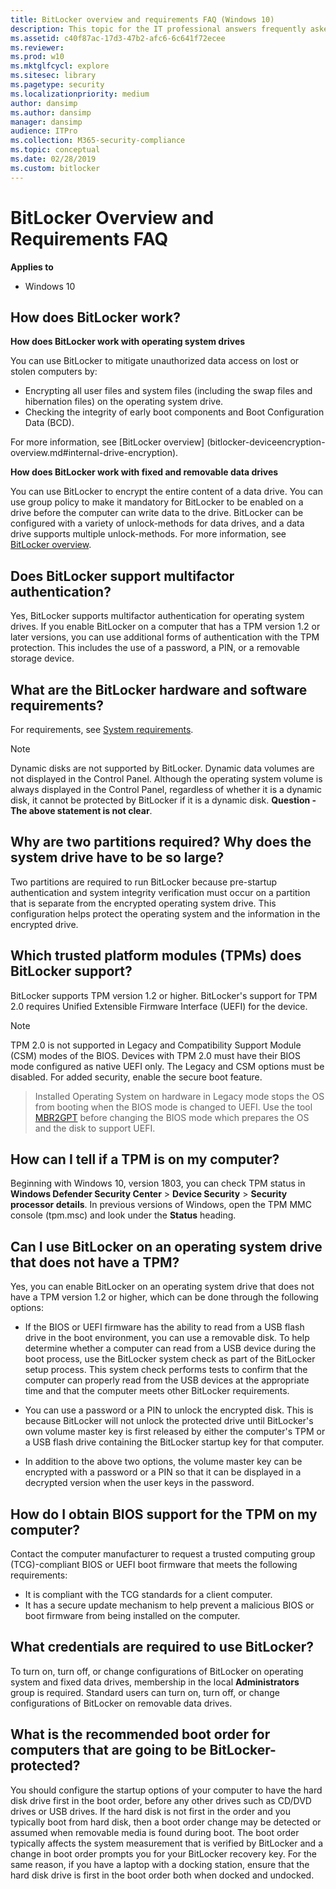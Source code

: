 ```yaml
---
title: BitLocker overview and requirements FAQ (Windows 10)
description: This topic for the IT professional answers frequently asked questions concerning the requirements to use BitLocker.
ms.assetid: c40f87ac-17d3-47b2-afc6-6c641f72ecee
ms.reviewer: 
ms.prod: w10
ms.mktglfcycl: explore
ms.sitesec: library
ms.pagetype: security
ms.localizationpriority: medium
author: dansimp
ms.author: dansimp
manager: dansimp
audience: ITPro
ms.collection: M365-security-compliance
ms.topic: conceptual
ms.date: 02/28/2019
ms.custom: bitlocker
---
```


# BitLocker Overview and Requirements FAQ

**Applies to**
-   Windows 10

## How does BitLocker work?

**How does BitLocker work with operating system drives**

You can use BitLocker to mitigate unauthorized data access on lost or stolen computers by:
- Encrypting all user files and system files (including the swap files and hibernation files) on the operating system drive.
- Checking the integrity of early boot components and Boot Configuration Data (BCD). 

For more information, see [BitLocker overview] (bitlocker-deviceencryption-overview.md#internal-drive-encryption).

**How does BitLocker work with fixed and removable data drives**

You can use BitLocker to encrypt the entire content of a data drive. You can use group policy to make it mandatory for BitLocker to be enabled on a drive before the computer can write data to the drive. BitLocker can be configured with a variety of unlock-methods for data drives, and a data drive supports multiple unlock-methods. For more information, see [BitLocker overview](bitlocker-overview.md).

## Does BitLocker support multifactor authentication?

Yes, BitLocker supports multifactor authentication for operating system drives. If you enable BitLocker on a computer that has a TPM version 1.2 or later versions, you can use additional forms of authentication with the TPM protection. This includes the use of a password, a PIN, or a removable storage device.

## What are the BitLocker hardware and software requirements?

For requirements, see [System requirements](bitlocker-overview.md#system-requirements).

> [!NOTE]
> Dynamic disks are not supported by BitLocker. Dynamic data volumes are not displayed in the Control Panel. Although the operating system volume is always displayed in the Control Panel, regardless of whether it is a dynamic disk, it cannot be protected by BitLocker if it is a dynamic disk.
**Question - The above statement is not clear**.
 
## Why are two partitions required? Why does the system drive have to be so large?

Two partitions are required to run BitLocker because pre-startup authentication and system integrity verification must occur on a partition that is separate from the encrypted operating system drive. This configuration helps protect the operating system and the information in the encrypted drive.

## Which trusted platform modules (TPMs) does BitLocker support?

BitLocker supports TPM version 1.2 or higher. BitLocker's support for TPM 2.0 requires Unified Extensible Firmware Interface (UEFI) for the device. 

> [!NOTE]
> TPM 2.0 is not supported in Legacy and Compatibility Support Module (CSM) modes of the BIOS. Devices with TPM 2.0 must have their BIOS mode configured as native UEFI only. The Legacy and CSM options must be disabled. For added security, enable the secure boot feature.

> Installed Operating System on hardware in Legacy mode stops the OS from booting when the BIOS mode is changed to UEFI. Use the tool [MBR2GPT](https://docs.microsoft.com/windows/deployment/mbr-to-gpt) before changing the BIOS mode which prepares the OS and the disk to support UEFI.

## How can I tell if a TPM is on my computer?

Beginning with Windows 10, version 1803, you can check TPM status in **Windows Defender Security Center** > **Device Security** > **Security processor details**. In previous versions of Windows, open the TPM MMC console (tpm.msc) and look under the **Status** heading.

## Can I use BitLocker on an operating system drive that does not have a TPM?

Yes, you can enable BitLocker on an operating system drive that does not have a TPM version 1.2 or higher, which can be done through the following options:
- If the BIOS or UEFI firmware has the ability to read from a USB flash drive in the boot environment, you can use a removable disk. To help determine whether a computer can read from a USB device during the boot process, use the BitLocker system check as part of the BitLocker setup process. This system check performs tests to confirm that the computer can properly read from the USB devices at the appropriate time and that the computer meets other BitLocker requirements.

- You can use a password or a PIN to unlock the encrypted disk. This is because BitLocker will not unlock the protected drive until BitLocker's own volume master key is first released by either the computer's TPM or a USB flash drive containing the BitLocker startup key for that computer. 

- In addition to the above two options, the volume master key can be encrypted with a password or a PIN so that it can be displayed in a decrypted version when the user keys in the password.

## How do I obtain BIOS support for the TPM on my computer?

Contact the computer manufacturer to request a trusted computing group (TCG)-compliant BIOS or UEFI boot firmware that meets the following requirements:

-   It is compliant with the TCG standards for a client computer.
-   It has a secure update mechanism to help prevent a malicious BIOS or boot firmware from being installed on the computer.

## What credentials are required to use BitLocker?

To turn on, turn off, or change configurations of BitLocker on operating system and fixed data drives, membership in the local **Administrators** group is required. Standard users can turn on, turn off, or change configurations of BitLocker on removable data drives.

## What is the recommended boot order for computers that are going to be BitLocker-protected?

You should configure the startup options of your computer to have the hard disk drive first in the boot order, before any other drives such as CD/DVD drives or USB drives. If the hard disk is not first in the order and you typically boot from hard disk, then a boot order change may be detected or assumed when removable media is found during boot. The boot order typically affects the system measurement that is verified by BitLocker and a change in boot order prompts you for your BitLocker recovery key. For the same reason, if you have a laptop with a docking station, ensure that the hard disk drive is first in the boot order both when docked and undocked. 
